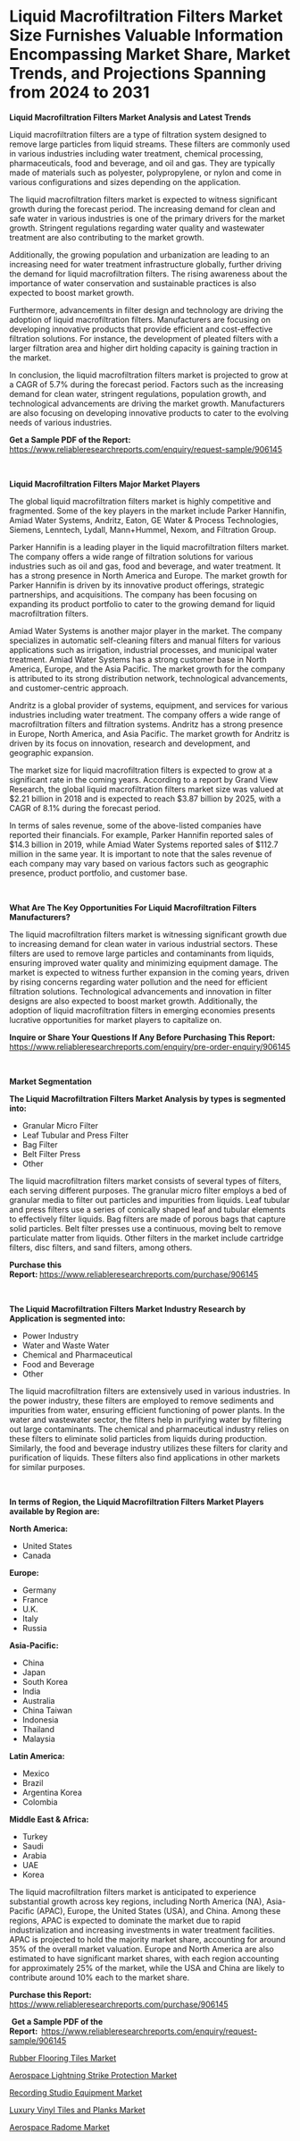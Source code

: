 <p><h1>Liquid Macrofiltration Filters Market Size Furnishes Valuable Information Encompassing Market Share, Market Trends, and Projections Spanning from 2024 to 2031</h1></p><p><strong>Liquid Macrofiltration Filters Market Analysis and Latest Trends</strong></p>
<p><p>Liquid macrofiltration filters are a type of filtration system designed to remove large particles from liquid streams. These filters are commonly used in various industries including water treatment, chemical processing, pharmaceuticals, food and beverage, and oil and gas. They are typically made of materials such as polyester, polypropylene, or nylon and come in various configurations and sizes depending on the application.</p><p>The liquid macrofiltration filters market is expected to witness significant growth during the forecast period. The increasing demand for clean and safe water in various industries is one of the primary drivers for the market growth. Stringent regulations regarding water quality and wastewater treatment are also contributing to the market growth.</p><p>Additionally, the growing population and urbanization are leading to an increasing need for water treatment infrastructure globally, further driving the demand for liquid macrofiltration filters. The rising awareness about the importance of water conservation and sustainable practices is also expected to boost market growth.</p><p>Furthermore, advancements in filter design and technology are driving the adoption of liquid macrofiltration filters. Manufacturers are focusing on developing innovative products that provide efficient and cost-effective filtration solutions. For instance, the development of pleated filters with a larger filtration area and higher dirt holding capacity is gaining traction in the market.</p><p>In conclusion, the liquid macrofiltration filters market is projected to grow at a CAGR of 5.7% during the forecast period. Factors such as the increasing demand for clean water, stringent regulations, population growth, and technological advancements are driving the market growth. Manufacturers are also focusing on developing innovative products to cater to the evolving needs of various industries.</p></p>
<p><strong>Get a Sample PDF of the Report:&nbsp;</strong> <a href="https://www.reliableresearchreports.com/enquiry/request-sample/906145">https://www.reliableresearchreports.com/enquiry/request-sample/906145</a></p>
<p>&nbsp;</p>
<p><strong>Liquid Macrofiltration Filters Major Market Players</strong></p>
<p><p>The global liquid macrofiltration filters market is highly competitive and fragmented. Some of the key players in the market include Parker Hannifin, Amiad Water Systems, Andritz, Eaton, GE Water & Process Technologies, Siemens, Lenntech, Lydall, Mann+Hummel, Nexom, and Filtration Group.</p><p>Parker Hannifin is a leading player in the liquid macrofiltration filters market. The company offers a wide range of filtration solutions for various industries such as oil and gas, food and beverage, and water treatment. It has a strong presence in North America and Europe. The market growth for Parker Hannifin is driven by its innovative product offerings, strategic partnerships, and acquisitions. The company has been focusing on expanding its product portfolio to cater to the growing demand for liquid macrofiltration filters.</p><p>Amiad Water Systems is another major player in the market. The company specializes in automatic self-cleaning filters and manual filters for various applications such as irrigation, industrial processes, and municipal water treatment. Amiad Water Systems has a strong customer base in North America, Europe, and the Asia Pacific. The market growth for the company is attributed to its strong distribution network, technological advancements, and customer-centric approach.</p><p>Andritz is a global provider of systems, equipment, and services for various industries including water treatment. The company offers a wide range of macrofiltration filters and filtration systems. Andritz has a strong presence in Europe, North America, and Asia Pacific. The market growth for Andritz is driven by its focus on innovation, research and development, and geographic expansion.</p><p>The market size for liquid macrofiltration filters is expected to grow at a significant rate in the coming years. According to a report by Grand View Research, the global liquid macrofiltration filters market size was valued at $2.21 billion in 2018 and is expected to reach $3.87 billion by 2025, with a CAGR of 8.1% during the forecast period.</p><p>In terms of sales revenue, some of the above-listed companies have reported their financials. For example, Parker Hannifin reported sales of $14.3 billion in 2019, while Amiad Water Systems reported sales of $112.7 million in the same year. It is important to note that the sales revenue of each company may vary based on various factors such as geographic presence, product portfolio, and customer base.</p></p>
<p>&nbsp;</p>
<p><strong>What Are The Key Opportunities For Liquid Macrofiltration Filters Manufacturers?</strong></p>
<p><p>The liquid macrofiltration filters market is witnessing significant growth due to increasing demand for clean water in various industrial sectors. These filters are used to remove large particles and contaminants from liquids, ensuring improved water quality and minimizing equipment damage. The market is expected to witness further expansion in the coming years, driven by rising concerns regarding water pollution and the need for efficient filtration solutions. Technological advancements and innovation in filter designs are also expected to boost market growth. Additionally, the adoption of liquid macrofiltration filters in emerging economies presents lucrative opportunities for market players to capitalize on.</p></p>
<p><strong>Inquire or Share Your Questions If Any Before Purchasing This Report:</strong> <a href="https://www.reliableresearchreports.com/enquiry/pre-order-enquiry/906145">https://www.reliableresearchreports.com/enquiry/pre-order-enquiry/906145</a></p>
<p>&nbsp;</p>
<p><strong>Market Segmentation</strong></p>
<p><strong>The Liquid Macrofiltration Filters Market Analysis by types is segmented into:</strong></p>
<p><ul><li>Granular Micro Filter</li><li>Leaf Tubular and Press Filter</li><li>Bag Filter</li><li>Belt Filter Press</li><li>Other</li></ul></p>
<p><p>The liquid macrofiltration filters market consists of several types of filters, each serving different purposes. The granular micro filter employs a bed of granular media to filter out particles and impurities from liquids. Leaf tubular and press filters use a series of conically shaped leaf and tubular elements to effectively filter liquids. Bag filters are made of porous bags that capture solid particles. Belt filter presses use a continuous, moving belt to remove particulate matter from liquids. Other filters in the market include cartridge filters, disc filters, and sand filters, among others.</p></p>
<p><strong>Purchase this Report:&nbsp;</strong><a href="https://www.reliableresearchreports.com/purchase/906145">https://www.reliableresearchreports.com/purchase/906145</a></p>
<p>&nbsp;</p>
<p><strong>The Liquid Macrofiltration Filters Market Industry Research by Application is segmented into:</strong></p>
<p><ul><li>Power Industry</li><li>Water and Waste Water</li><li>Chemical and Pharmaceutical</li><li>Food and Beverage</li><li>Other</li></ul></p>
<p><p>The liquid macrofiltration filters are extensively used in various industries. In the power industry, these filters are employed to remove sediments and impurities from water, ensuring efficient functioning of power plants. In the water and wastewater sector, the filters help in purifying water by filtering out large contaminants. The chemical and pharmaceutical industry relies on these filters to eliminate solid particles from liquids during production. Similarly, the food and beverage industry utilizes these filters for clarity and purification of liquids. These filters also find applications in other markets for similar purposes.</p></p>
<p>&nbsp;</p>
<p><strong>In terms of Region, the Liquid Macrofiltration Filters Market Players available by Region are:</strong></p>
<p>
    <p> <strong> North America: </strong>
        <ul>
            <li>United States</li>
            <li>Canada</li>
        </ul>
        </p> 
    <p> <strong> Europe: </strong>
        <ul>
            <li>Germany</li>
            <li>France</li>
            <li>U.K.</li>
            <li>Italy</li>
            <li>Russia</li>
        </ul>
        </p> 
    <p> <strong> Asia-Pacific: </strong>
        <ul>
            <li>China</li>
            <li>Japan</li>
            <li>South Korea</li>
            <li>India</li>
            <li>Australia</li>
            <li>China Taiwan</li>
            <li>Indonesia</li>
            <li>Thailand</li>
            <li>Malaysia</li>
        </ul>
        </p> 
    <p> <strong> Latin America: </strong>
        <ul>
            <li>Mexico</li>
            <li>Brazil</li>
            <li>Argentina Korea</li>
            <li>Colombia</li>
        </ul>
        </p> 
    <p> <strong> Middle East & Africa: </strong>
        <ul>
            <li>Turkey</li>
            <li>Saudi</li>
            <li>Arabia</li>
            <li>UAE</li>
            <li>Korea</li>
        </ul>
    </p>
    </p>
<p><p>The liquid macrofiltration filters market is anticipated to experience substantial growth across key regions, including North America (NA), Asia-Pacific (APAC), Europe, the United States (USA), and China. Among these regions, APAC is expected to dominate the market due to rapid industrialization and increasing investments in water treatment facilities. APAC is projected to hold the majority market share, accounting for around 35% of the overall market valuation. Europe and North America are also estimated to have significant market shares, with each region accounting for approximately 25% of the market, while the USA and China are likely to contribute around 10% each to the market share.</p></p>
<p><strong>Purchase this Report: </strong><a href="https://www.reliableresearchreports.com/purchase/906145">https://www.reliableresearchreports.com/purchase/906145</a></p>
<p>&nbsp;<strong>Get a Sample PDF of the Report:&nbsp;&nbsp;</strong><a href="https://www.reliableresearchreports.com/enquiry/request-sample/906145">https://www.reliableresearchreports.com/enquiry/request-sample/906145</a></p>
<p><strong></strong></p>
<p><p><a href="https://medium.com/p/204da64014c8/edit">Rubber Flooring Tiles Market</a></p><p><a href="https://github.com/provorikovar/Market-Research-Report-List-2/blob/main/aerospace-lightning-strike-protection-market.md">Aerospace Lightning Strike Protection Market</a></p><p><a href="https://medium.com/p/94b48c1f968b/edit">Recording Studio Equipment Market</a></p><p><a href="https://medium.com/p/4440ea3f4275/edit">Luxury Vinyl Tiles and Planks Market</a></p><p><a href="https://github.com/aliciawhite5576/Market-Research-Report-List-2/blob/main/aerospace-radome-market.md">Aerospace Radome Market</a></p></p>
